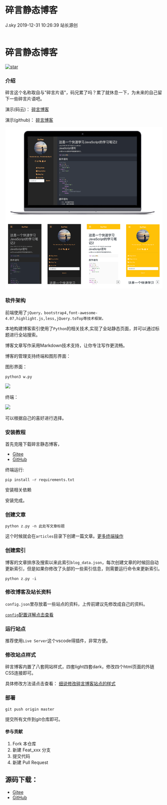 <div class="blog-article">
<h1 class="title">碎言静态博客</h1>
<span class="author">J.sky</span>
<span class="time">2019-12-31 10:26:39</span>
<span class="tag">站长源创</span>
</div>
</br>

# 碎言静态博客

<a href='https://gitee.com/J_Sky/suiyan/stargazers'><img src='https://gitee.com/J_Sky/suiyan/badge/star.svg?theme=dark' alt='star'></img></a>

### 介绍
碎言这个名称取自与"碎言片语"，码兄累了吗？累了就休息一下，为未来的自己留下一些碎言片语吧。

演示(码云)： [碎言博客](https://j_sky.gitee.io/suiyan/blog)

演示(github)： [碎言博客](https://bosichong.github.io/suiyan/blog)


![](assets/images/fabu.png)

### 软件架构
前端使用了`jQuery，bootstrap4,font-awesome-4.07,highlight.js,less,jQuery.toTop等技术框架。`

本地构建博客索引使用了`Python`的相关技术,实现了全站静态页面，并可以通过标题进行全站搜索。

博客文章写作采用Markdown技术支持，让你专注写作更流畅。

博客的管理支持终端和图形界面：

图形界面：

    python3 w.py

![](assets/images/bloggui.png)

终端：

![](assets/images/zhongduan.png)

可以根据自己的喜好进行选择。




### 安装教程

首先克隆下载碎言静态博客，
* [Gitee](https://gitee.com/J_Sky/suiyan)
* [GitHub](https://github.com/Jsky2020/suiyan)

终端运行:

    pip install -r requirements.txt

安装相关依赖

安装完成。

### 创建文章


    python z.py -n 此处写文章标题


这个时候就会在`articles`目录下创建一篇文章。[更多终端操作](https://j_sky.gitee.io/suiyan/20191230155649.html)

### 创建索引

博客的文章排序及搜索以来此索引`blog_data.json`，每次创建文章的时候回自动更新索引，但是如果你修改了头部的一些索引信息，则需要运行命令来更新索引。

    python z.py -i

### 修改博客及站长资料

`config.json`里存放着一些站点的资料，上传前建议先修改成自己的资料。

[`config`配置详解点击查看](https://j_sky.gitee.io/suiyan/20191231133518.html)

### 运行站点

推荐使用`Live Server`这个vscode得插件，非常方便。

### 修改站点样式

碎言博客内置了八套网站样式，四套light四套dark，修改四个html页面的外链CSS连接即可。

具体修改方法请点击查看： [细说修改碎言博客站点的样式](https://j_sky.gitee.io/suiyan/20191230201529.html)

### 部署

    git push origin master

提交所有文件到git仓库即可。

#### 参与贡献

1.  Fork 本仓库
2.  新建 Feat_xxx 分支
3.  提交代码
4.  新建 Pull Request






## 源码下载：

* [Gitee](https://gitee.com/J_Sky/suiyan)
* [GitHub](https://github.com/Jsky2020/suiyan)
